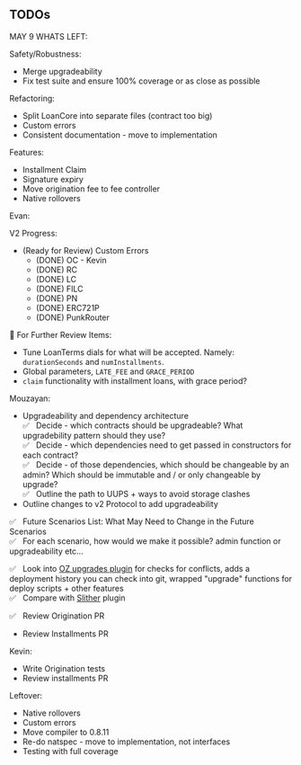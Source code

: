 ## TODOs

MAY 9 WHATS LEFT:

Safety/Robustness:

- Merge upgradeability
- Fix test suite and ensure 100% coverage or as close as possible

Refactoring:

- Split LoanCore into separate files (contract too big)
- Custom errors
- Consistent documentation - move to implementation

Features:

- Installment Claim
- Signature expiry
- Move origination fee to fee controller
- Native rollovers

Evan:

V2 Progress:

- (Ready for Review) Custom Errors
  - (DONE) OC - Kevin
  - (DONE) RC
  - (DONE) LC
  - (DONE) FILC
  - (DONE) PN
  - (DONE) ERC721P
  - (DONE) PunkRouter

📌 For Further Review Items:

- Tune LoanTerms dials for what will be accepted. Namely: `durationSeconds` and `numInstallments`.
- Global parameters, `LATE_FEE` and `GRACE_PERIOD`
- `claim` functionality with installment loans, with grace period?

Mouzayan:

- Upgradeability and dependency architecture\
  ✅ &nbsp; Decide - which contracts should be upgradeable? What upgradebility pattern should they use?\
  ✅ &nbsp; Decide - which dependencies need to get passed in constructors for each contract?\
  ✅ &nbsp; Decide - of those dependencies, which should be changeable by an admin? Which should be immutable and / or only changeable by upgrade?\
  ✅ &nbsp; Outline the path to UUPS + ways to avoid storage clashes
- Outline changes to v2 Protocol to add upgradeability

✅ &nbsp; Future Scenarios List: What May Need to Change in the Future Scenarios\
✅ &nbsp; For each scenario, how would we make it possible? admin function or upgradeability etc...

✅ &nbsp; Look into [OZ upgrades plugin](https://docs.openzeppelin.com/upgrades-plugins/1.x/) for checks for conflicts, adds a deployment history you can check into git, wrapped "upgrade" functions for deploy scripts + other features\
✅ &nbsp; Compare with [Slither](https://github.com/crytic/slither/wiki/Upgradeability-Checks) plugin

✅ &nbsp; Review Origination PR

- Review Installments PR

Kevin:

- Write Origination tests
- Review installments PR

Leftover:

- Native rollovers
- Custom errors
- Move compiler to 0.8.11
- Re-do natspec - move to implementation, not interfaces
- Testing with full coverage
